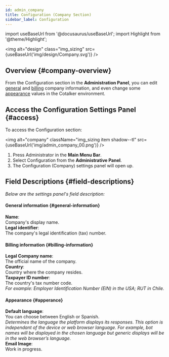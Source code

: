 ```yaml
---
id: admin_company
title: Configuration (Company Section)
sidebar_label: Configuration
---
```

import useBaseUrl from '@docusaurus/useBaseUrl'; 
import Highlight from '@theme/Highlight';

<img alt="design" class="img_sizing" src={useBaseUrl('img/design/Company.svg')} />

## Overview {#company-overview}
From the <span className="badge badge--primary">Configuration</span> section in the **Administration Panel**, you can edit [general](#general-information) and [billing](#billing-information) company information, and even change some [appearance](#apperance) values in the Cotalker environment.


## Access the Configuration Settings Panel {#access}

To access the <span className="badge badge--primary">Configuration</span> section:

<img alt="company" className="img_sizing item shadow--tl" src={useBaseUrl('img/admin_company_00.png')} />
<br/>

1. Press <span className="badge badge--primary">Administrator</span> in the **Main Menu Bar**.
2. Select <span className="badge badge--primary">Configuration</span> from the **Administrative Panel**.
3. The Configuration (Company) settings panel will open up.

## Field Descriptions {#field-descriptions}
_Below are the settings panel's field description:_

<div className="container box">

<div className="row table-row-title">
<div className="col col--12"><b>

#### General information {#general-information}

</b></div>
</div>
<div className="row table-row-1">
<div className="col col--3"><b>Name</b>:</div>
<div className="col col--5">Company's display name.</div>
<div className="col col--4"><em></em></div>
</div>

<div className="row table-row-2">
<div className="col col--3"><b>Legal identifier</b>:</div>
<div className="col col--5">The company's legal identification (tax) number.</div>
<div className="col col--4"><em></em></div>
</div>

<div className="row table-row-title">
<div className="col col--12"><b>

#### Billing information {#billing-information}

</b></div>
</div>
<div className="row table-row-1">
<div className="col col--3"><b>Legal Company name</b>:</div>
<div className="col col--5">The official name of the company.</div>
<div className="col col--4"><em></em></div>
</div>

<div className="row table-row-2">
<div className="col col--3"><b>Country</b>:</div>
<div className="col col--5">Country where the company resides.</div>
<div className="col col--4"><em></em></div>
</div>

<div className="row table-row-1">
<div className="col col--3"><b>Taxpayer ID number</b>:</div>
<div className="col col--5">The country's tax number code.</div>
<div className="col col--4"><em>For example: Employer Identification Number (EIN) in the USA; RUT in Chile.</em></div>
</div>

<div className="row table-row-title">
<div className="col col--12"><b>

#### Appearance {#apperance}

</b></div>
</div>
<div className="row table-row-2">
<div className="col col--3"><b>Default language</b>:</div>
<div className="col col--5">You can choose between English or Spanish.</div>
<div className="col col--4"><em>Determines the language the platform displays its responses. This option is independant of the device or web browser language. For example, bot names will be displayed in the chosen language but generic displays will be in the web browser’s language.</em></div>
</div>

<div className="row table-row-1">
<div className="col col--3"><b>Email Image</b>:</div>
<div className="col col--5">Work in progress.</div>
<div className="col col--4"><em></em></div>
</div>

<!-- CURRENTLY NOT AVAILABLE

<div className="row table-row-title">
<div className="col col--12"><b>

#### Features {#features}

</b></div>
</div>

<div className="row table-row-2">
<div className="col col--3"><b>Show terms of service</b>:</div>
<div className="col col--5">The TOS will be displayed the first time the user enters Cotalker.</div>
<div className="col col--4"><em>When active, the TOS are taken the assigned URL. Otherwise, default Cotalker URL will be displayed.</em></div>
</div>

<div className="row table-row-1">
<div className="col col--3"><b>Terms of service's URL</b>:</div>
<div className="col col--5">The URL displayed in the Terms of Service.</div>
<div className="col col--4"><em></em></div>
</div>

<div className="row table-row-2">
<div className="col col--3"><b>Show contact list</b>:</div>
<div className="col col--5">

If active, the _contacts_ icon will appear in the **Main Menu Bar**.

</div>
<div className="col col--4"><em>If not active, you can still see other users throught previous conversations.</em></div>
</div>

<div className="row table-row-1">
<div className="col col--3"><b>Contact display mode</b>:</div>
<div className="col col--5">

Available options: _All company users_, _All users with whom you have activities in Cotalker_, and _All the users with whom you have activities in Cotalker and the colleagues that you have in your contacts_.

</div>
<div className="col col--4"><em>

This option will limit users' ability to see other users in their contact lists, and other places, like surveys where **user lists** are used as options for answering survey questions.

</em></div>
</div>

<div className="row table-row-2">
<div className="col col--3"><b>Read user's contacts list</b>:</div>
<div className="col col--5">Ask the user if the application can access their contacts.</div>
<div className="col col--4"><em>For mobile Users.</em></div>
</div>

<div className="row table-row-1">
<div className="col col--3"><b>Read user's geolocation</b>:</div>
<div className="col col--5">Ask the user if the application can access their geolocation.</div>
<div className="col col--4"><em>For mobile Users.</em></div>
</div>

<div className="row table-row-2">
<div className="col col--3"><b>Initial section</b></div>
<div className="col col--5">Enables to force starting the session from a specific group.</div>
<div className="col col--4"><em>Only groups in the Main Menu Bar are available.</em></div>
</div>

<div className="row table-row-1">
<div className="col col--3"><b>News properties' categories</b>:</div>
<div className="col col--5">Work in progress.</div>
<div className="col col--4"><em></em></div>
</div> -->

</div>